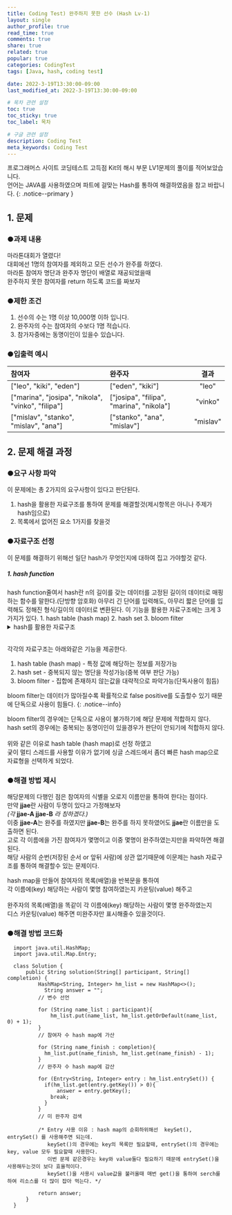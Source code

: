 ```yaml
---
title: Coding Test) 완주하지 못한 선수 (Hash Lv-1)
layout: single
author_profile: true
read_time: true
comments: true 
share: true 
related: true 
popular: true
categories: CodingTest
tags: [Java, hash, coding test]

date: 2022-3-19T13:30:00-09:00 
last_modified_at: 2022-3-19T13:30:00-09:00 

# 목차 관련 설정
toc: true
toc_sticky: true
toc_label: 목차

# 구글 관련 설정
description: Coding Test
meta_keywords: Coding Test
---
```

<!-- {포스트 설명란} -->
프로그래머스 사이트 코딩테스트 고득점 Kit의 해시 부문 LV1문제의 풀이를 적어보았습니다.  
언어는 JAVA를 사용하였으며 파트에 걸맞는 Hash를 통하여 해결하였음을 참고 바랍니다.
{: .notice--primary }

## 1. 문제

### ●과제 내용  
마라톤대회가 열렸다!  
대회에선 1명의 참여자를 제외하고 모든 선수가 완주를 하였다.  
마라톤 참여자 명단과 완주자 명단이 배열로 재공되었을때  
완주하지 못한 참여자를 return 하도록 코드를 짜보자

### ●제한 조건  
1. 선수의 수는 1명 이상 10,000명 이하 입니다.  
2. 완주자의 수는 참여자의 수보다 1명 적습니다.  
3. 참가자중에는 동명이인이 있을수 있습니다.  

### ●입출력 예시

| 참여자 | 완주자 | 결과 |  
|:---|:---|:---:|  
| ["leo", "kiki", "eden"] | ["eden", "kiki"] | "leo" |  
| ["marina", "josipa", "nikola", "vinko", "filipa"] | ["josipa", "filipa", "marina", "nikola"] | "vinko" |  
| ["mislav", "stanko", "mislav", "ana"] | ["stanko", "ana", "mislav"] | "mislav" |

## 2. 문제 해결 과정
### ●요구 사항 파악  

이 문제에는 총 2가지의 요구사항이 있다고 판단된다.  

1. hash을 활용한 자료구조를 통하여 문제를 해결할것(제시항목은 아니나 주제가 hash임으로)
2. 목록에서 없어진 요소 1가지를 찾을것

### ●자료구조 선정
이 문제를 해결하기 위해선 일단 hash가 무엇인지에 대하여 집고 가야할것 같다.  

<h5> 1. hash function</h5>
hash function줄여서 hash란 n의 길이를 갖는 데이터를 고정된 길이의 데이터로 매핑하는 함수를 말한다.(단방향 암호화)  
아무리 긴 단어를 입력해도, 아무리 짧은 단어를 입력해도 정해진 형식/길이의 데이터로 변환된다.  
이 기능을 활용한 자료구조에는 크게 3가지가 있다.  
1. hash table (hash map)
2. hash set
3. bloom filter

<details>
  <summary>hash를 활용한 자료구조</summary>
  <div markdown= 1>
<h6>● hash table(hash map)  </h6>
> hash table과 hash map은 둘다 map형식의 자료구조이다.  
> 사용방법도 거의 동일하지만 몇가지의 차이점이 있는 자료구조이다.  
> 
> <h5>1. 공통점 </h5>
> 둘다 Key, Value로 데이터를 저장하며 데이터를 빠르게 검색, 저장, 삭제할수 있다.
> 
> 내부적인 구조는 key값을 hash function 적용하여 버킷(배열)의 index를 생성하고  
> 이에 해당하는 value를 버킷의 index에 저장하여 Key, Value 를 1대1로 매칭하기 떄문에 검색, 저장, 삭제가 가능하다.
> {: .notice--info }
> 
> <h5>2. 차이점 </h5>
> 1. hash table은 동기화 기능과 스레드 세이프티를 지원해 멀티 스레드에서 사용하기 좋고  
>     map은 위 두 기능을 지원하진 않지만 보다 빠르기때문에 단일 스레드에서 사용하기 좋다.
> 2. hash table에는 key와 value 그 어디에도 null이 들어갈수 없지만  
>     map에는 1개의 null key와 여러개의 null value가 가능하다.  
> 3. hash table은 fail fast iterator 기능을  
>     (해당 자료를 이용하여 순환도중 자료가 변경되면 오류를 발생함)  
>     hash map은 fail safe iterator 기능을 사용함  
>     (순환시 자료의 복제본을 이용하기 때문에 자료가 변경되어도 오류가 발생하지 않음)


<h6>● hash set</h6>
> hash set은 데이터를 중복되지 않고(null 포함) 비순차적으로 저장하는 자료구조이다.  
> 비선형 구조이기때문에 인덱스가 존재하지 않고 빠른 검색과 중복된 값을 골라내야할떄 많이 사용됩니다.
> 
> 내부적 구조는 제공받은 데이터를 hash function을 적용하여 버킷(배열)의 index를 생성하고 이에 저장하는 구조이다.
> 위와 같은 구조임으로 저장하는 순서대로 저장되지 않고 중복된 값의 경우에는 저장이 불가하다.
> 

<h6>● bloom filter</h6>
> 특정 값이 집합에 속해 있는지만을 검사하는 확률형 자료구조를 말한다.   
> 
> 확률형 자료구조인 이유는 가끔 틀린 사실을 도출할수도 있기 때문이다.    
> 하지만 false Negative(있는데 없다)는 발생하지 않고 false positive(없는데 있다)만이 발생한다.   
> 이 특성을 이용하여 큰 볼륨의 집합에서 특정 원소의 존재 여부를 검사할때 시간을 많이 단축할수 있다.  
> 
> 내부적인 구조는 집합에 원소를 저장할때 n개의 hash function을 통하여  
> 해당 원소의 n개의 해시를 만들고 해당하는 해시마다 마킹을 해준다.   
> 
> 원소를 검색할때는 저장할때와 같이 원소의 n개의 해시를 만들고 마킹되어있는지 확인한다.  
> 마킹이 안되어 있다면 해당 원소는 집합에 해당하지 않는다는 점을 도출해 낼수 있다. 
> 
  </div>
</details><br>

각각의 자료구조는 아래와같은 기능을 제공한다. 
1. hash table (hash map) - 특정 값에 해당하는 정보를 저장가능
2. hash set - 중복되지 않는 명단을 작성가능(중복 여부 판단 가능)
3. bloom filter - 집합에 존재하지 않는값을 대략적으로 파악가능(단독사용이 힘듬)

bloom filter는 데이터가 많아질수록 확률적으로 false positive를 도출할수 있기 때문에 단독으로 사용이 힘들다.
{: .notice--info}
   
bloom filter의 경우에는 단독으로 사용이 불가하기에 해당 문제에 적합하지 않다.  
hash set의 경우에는 중복되는 동명이인이 있을경우가 판단이 안되기에 적합하지 않다.  
<br>
위와 같은 이유로 hash table (hash map)로 선정 하였고  
궂이 멀티 스레드를 사용할 이유가 없기에 싱글 스레드에서 좀더 빠른 hash map으로 자료형을 선택하게 되었다.  

### ●해결 방법 제시
해당문제의 다행인 점은 참여자의 식별을 오로지 이름만을 통하여 한다는 점이다.  
만약 **jjae**란 사람이 두명이 있다고 가정해보자  
*(각* **jjae-A jjae-B** *라 칭하겠다.)*  
이중 **jjae-A**는 완주를 하였지만 **jjae-B**는 완주를 하지 못하였어도 **jjae**란 이름만을 도출하면 된다.  
고로 각 이름에을 가진 참여자가 몇명이고 이중 몇명이 완주하였는지만을 파악하면 해결된다.  
해당 사람의 순번(저장된 순서 or 앞뒤 사람)에 상관 없기때문에 이문제는 hash 자료구조를 통하여 해결할수 있는 문제이다.  

hash map을 만들어 참여자의 목록(배열)을 반복문을 통하여  
각 이름에(key) 해당하는 사람이 몇명 참여하였는지 카운팅(value) 해주고  
<br>
완주자의 목록(배열)을 똑같이 각 이름에(key) 해당하는 사람이 몇명 완주하였는지  
디스 카운팅(value) 해주면 미완주자만 표시해줄수 있을것이다.

### ●해결 방법 코드화
      import java.util.HashMap;
      import java.util.Map.Entry;

      class Solution {
          public String solution(String[] participant, String[] completion) {
              HashMap<String, Integer> hm_list = new HashMap<>();          
          		String answer = "";
              // 변수 선언
      		
              for (String name_list : participant){      
                  hm_list.put(name_list, hm_list.getOrDefault(name_list, 0) + 1);
              }
              // 참여자 수 hash map에 가산
              
              for (String name_finish : completion){
              	hm_list.put(name_finish, hm_list.get(name_finish) - 1);
              }
              // 완주자 수 hash map에 감산
              
              for (Entry<String, Integer> entry : hm_list.entrySet()) {
              	if(hm_list.get(entry.getKey()) > 0){
              		answer = entry.getKey();
                  break;
              	}
              }
              // 미 완주자 검색

              /* Entry 사용 이유 : hash map의 순회하위해선  keySet(), entrySet() 를 사용해주면 되는데. 
                 keySet()의 경우에는 key의 목록만 필요할때, entrySet()의 경우에는 key, value 모두 필요할때 사용한다. 
                 이번 문제 같은경우는 key와 value둘다 필요하기 때문에 entrySet()을 사용해두는것이 보다 효율적이다. 
                 keySet()을 사용시 value값을 불러올때 매번 get()을 통하여 serch를 하여 리소스를 더 많이 잡아 먹는다. */

              return answer;
          }
      }